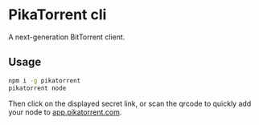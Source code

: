 # PikaTorrent cli

A next-generation BitTorrent client.

## Usage

```sh
npm i -g pikatorrent
pikatorrent node
```

Then click on the displayed secret link, or scan the qrcode to quickly add your node to [app.pikatorrent.com](https://app.pikatorrent.com).
